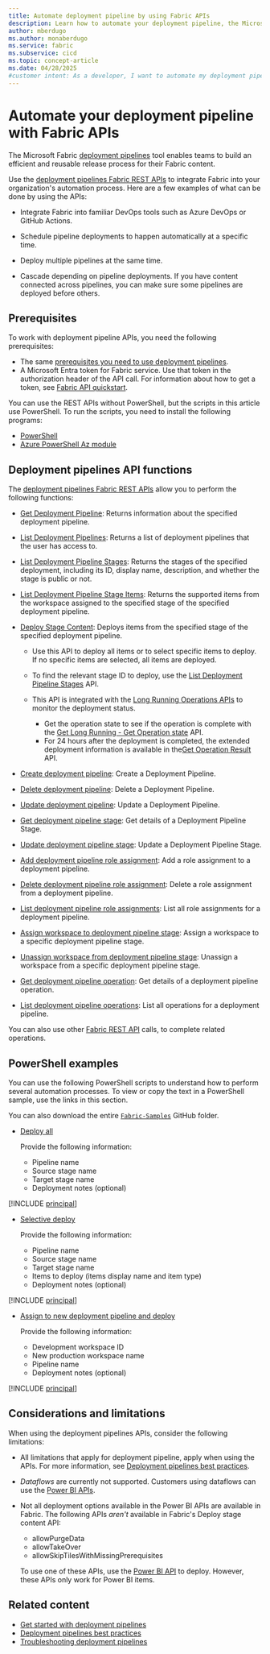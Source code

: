 ```yaml
---
title: Automate deployment pipeline by using Fabric APIs
description: Learn how to automate your deployment pipeline, the Microsoft Fabric Application lifecycle management (ALM) tool, by using Fabric APIs.
author: mberdugo
ms.author: monaberdugo
ms.service: fabric
ms.subservice: cicd
ms.topic: concept-article
ms.date: 04/28/2025
#customer intent: As a developer, I want to automate my deployment pipeline using Fabric APIs so that I can streamline the release process.
---
```


# Automate your deployment pipeline with Fabric APIs

The Microsoft Fabric [deployment pipelines](intro-to-deployment-pipelines.md) tool enables teams to build an efficient and reusable release process for their Fabric content.

Use the [deployment pipelines Fabric REST APIs](/rest/api/fabric/core/deployment-pipelines) to integrate Fabric into your organization's automation process. Here are a few examples of what can be done by using the APIs:

* Integrate Fabric into familiar DevOps tools such as Azure DevOps or GitHub Actions.

* Schedule pipeline deployments to happen automatically at a specific time.

* Deploy multiple pipelines at the same time.

* Cascade depending on pipeline deployments. If you have content connected across pipelines, you can make sure some pipelines are deployed before others.

## Prerequisites

To work with deployment pipeline APIs, you need the following prerequisites:

* The same [prerequisites you need to use deployment pipelines](./get-started-with-deployment-pipelines.md#prerequisites).
* A Microsoft Entra token for Fabric service. Use that token in the authorization header of the API call. For information about how to get a token, see [Fabric API quickstart](/rest/api/fabric/articles/get-started/fabric-api-quickstart).

You can use the REST APIs without PowerShell, but the scripts in this article use PowerShell. To run the scripts, you need to install the following programs:

* [PowerShell](/powershell/scripting/install/installing-powershell)
* [Azure PowerShell Az module](/powershell/azure/install-azure-powershell)

## Deployment pipelines API functions

The [deployment pipelines Fabric REST APIs](/rest/api/fabric/core/deployment-pipelines) allow you to perform the following functions:

* [Get Deployment Pipeline](/rest/api/fabric/core/deployment-pipelines/get-deployment-pipeline): Returns information about the specified deployment pipeline.
* [List Deployment Pipelines](/rest/api/fabric/core/deployment-pipelines/list-deployment-pipelines): Returns a list of deployment pipelines that the user has access to.
* [List Deployment Pipeline Stages](/rest/api/fabric/core/deployment-pipelines/list-deployment-pipeline-stages): Returns the stages of the specified deployment, including its ID, display name, description, and whether the stage is public or not.
* [List Deployment Pipeline Stage Items](/rest/api/fabric/core/deployment-pipelines/list-deployment-pipeline-stage-items): Returns the supported items from the workspace assigned to the specified stage of the specified deployment pipeline.
* [Deploy Stage Content](/rest/api/fabric/core/deployment-pipelines/deploy-stage-content): Deploys items from the specified stage of the specified deployment pipeline.

  * Use this API to deploy all items or to select specific items to deploy. If no specific items are selected, all items are deployed.
  * To find the relevant stage ID to deploy, use the [List Deployment Pipeline Stages](/rest/api/fabric/core/deployment-pipelines/list-deployment-pipeline-stages) API.
  * This API is integrated with the [Long Running Operations APIs](/rest/api/fabric/core/long-running-operations) to monitor the deployment status.

    * Get the operation state to see if the operation is complete with the [Get Long Running  - Get Operation state](/rest/api/fabric/core/long-running-operations/get-operation-state) API.
    * For 24 hours after the deployment is completed, the extended deployment information is available in the[Get Operation Result](/rest/api/fabric/core/long-running-operations/get-operation-result) API.

* [Create deployment pipeline](/rest/api/fabric/core/deployment-pipelines/create-deployment-pipeline): Create a Deployment Pipeline.
* [Delete deployment pipeline](/rest/api/fabric/core/deployment-pipelines/delete-deployment-pipeline): Delete a Deployment Pipeline.
* [Update deployment pipeline](/rest/api/fabric/core/deployment-pipelines/update-deployment-pipeline): Update a Deployment Pipeline.
* [Get deployment pipeline stage](/rest/api/fabric/core/deployment-pipelines/get-deployment-pipeline-stage): Get details of a Deployment Pipeline Stage.
* [Update deployment pipeline stage](/rest/api/fabric/core/deployment-pipelines/update-deployment-pipeline-stage): Update a Deployment Pipeline Stage.
* [Add deployment pipeline role assignment](/rest/api/fabric/core/deployment-pipelines/add-deployment-pipeline-role-assignment): Add a role assignment to a deployment pipeline.
* [Delete deployment pipeline role assignment](/rest/api/fabric/core/deployment-pipelines/delete-deployment-pipeline-role-assignment): Delete a role assignment from a deployment pipeline.
* [List deployment pipeline role assignments](/rest/api/fabric/core/deployment-pipelines/list-deployment-pipeline-role-assignments): List all role assignments for a deployment pipeline.
* [Assign workspace to deployment pipeline stage](/rest/api/fabric/core/deployment-pipelines/assign-workspace-to-stage): Assign a workspace to a specific deployment pipeline stage.
* [Unassign workspace from deployment pipeline stage](/rest/api/fabric/core/deployment-pipelines/unassign-workspace-from-stage): Unassign a workspace from a specific deployment pipeline stage.
* [Get deployment pipeline operation](/rest/api/fabric/core/deployment-pipelines/get-deployment-pipeline-operation): Get details of a deployment pipeline operation.
* [List deployment pipeline operations](/rest/api/fabric/core/deployment-pipelines/list-deployment-pipeline-operations): List all operations for a deployment pipeline.

You can also use other [Fabric REST API](/rest/api/fabric/) calls, to complete related operations.

## PowerShell examples

You can use the following PowerShell scripts to understand how to perform several automation processes. To view or copy the text in a PowerShell sample, use the links in this section.

You can also download the entire [`Fabric-Samples`](https://github.com/microsoft/fabric-samples/blob/main/features-samples/fabric-apis/DeploymentPipelines-AssignToNewDeploymentPipelineAndDeploy.ps1) GitHub folder.

* [Deploy all](https://github.com/microsoft/fabric-samples/blob/main/features-samples/fabric-apis/DeploymentPipelines-DeployAll.ps1)

  Provide the following information:

  * Pipeline name
  * Source stage name
  * Target stage name
  * Deployment notes (optional)

 [!INCLUDE [principal](../includes/automate-service-principal.md)]

* [Selective deploy](https://github.com/microsoft/fabric-samples/blob/main/features-samples/fabric-apis/DeploymentPipelines-SelectiveDeploy.ps1)

  Provide the following information:

  * Pipeline name
  * Source stage name
  * Target stage name
  * Items to deploy (items display name and item type)
  * Deployment notes (optional)

 [!INCLUDE [principal](../includes/automate-service-principal.md)]

* [Assign to new deployment pipeline and deploy](https://github.com/microsoft/fabric-samples/blob/main/features-samples/fabric-apis/DeploymentPipelines-AssignToNewDeploymentPipelineAndDeploy.ps1)

  Provide the following information:

  * Development workspace ID
  * New production workspace name
  * Pipeline name
  * Deployment notes (optional)

 [!INCLUDE [principal](../includes/automate-service-principal.md)]

## Considerations and limitations

When using the deployment pipelines APIs, consider the following limitations:

* All limitations that apply for deployment pipeline, apply when using the APIs. For more information, see [Deployment pipelines best practices](./understand-the-deployment-process.md#considerations-and-limitations).
* *Dataflows* are currently not supported. Customers using dataflows can use the [Power BI APIs](./pipeline-automation.md).
* Not all deployment options available in the Power BI APIs are available in Fabric. The following APIs *aren't* available in Fabric's Deploy stage content API:

  * allowPurgeData
  * allowTakeOver
  * allowSkipTilesWithMissingPrerequisites

  To use one of these APIs, use the [Power BI API](./pipeline-automation.md) to deploy. However, these APIs only work for Power BI items.

## Related content

* [Get started with deployment pipelines](get-started-with-deployment-pipelines.md)
* [Deployment pipelines best practices](../best-practices-cicd.md)
* [Troubleshooting deployment pipelines](../troubleshoot-cicd.md)
